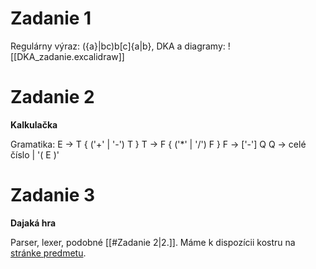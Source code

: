 # Zadanie 1
Regulárny výraz: ({a}|bc)b[c]{a|b},
DKA a diagramy:
![[DKA_zadanie.excalidraw]]

# Zadanie 2
**Kalkulačka**

Gramatika:
E -> T { ('+' | '-') T }
T -> F { ('\*' | '/') F }
F -> ['-'] Q
Q -> celé číslo | '( E )'

# Zadanie 3
**Dajaká hra**

Parser, lexer, podobné [[#Zadanie 2|2.]]. Máme k dispozícii kostru na [stránke predmetu](https://kurzy.kpi.fei.tuke.sk/fj/assignments/3.html).
